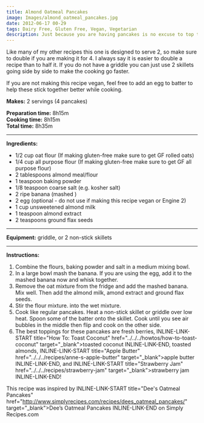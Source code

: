 ```yaml
---
title: Almond Oatmeal Pancakes
image: Images/almond_oatmeal_pancakes.jpg
date: 2012-06-17 00-29
tags: Dairy Free, Gluten Free, Vegan, Vegetarian
description: Just because you are having pancakes is no excuse to top them with unhealthy butter, whipped cream or loads of maple syrup. These are really great topped with fresh blueberries, a little apple butter or apple sauce.
---
```

Like many of my other recipes this one is designed to serve 2, so make sure to double if you are making it for 4. I always say it is easier to double a recipe than to half it. If you do not have a griddle you can just use 2 skillets going side by side to make the cooking go faster. 

If you are not making this recipe vegan, feel free to add an egg to batter to help these stick together better while cooking.


**Makes:** 2 servings (4 pancakes)

**Preparation time:** 8h15m  
**Cooking time:** 8h15m  
**Total time:** 8h35m

---

**Ingredients:**

- 1/2 cup oat flour (If making gluten-free make sure to get GF rolled oats)
- 1/4 cup all purpose flour (If making gluten-free make sure to get GF all purpose flour)
- 2 tablespoons almond meal/flour
- 1  teaspoon baking powder
- 1/8 teaspoon coarse salt (e.g. kosher salt)
- 2 ripe banana (mashed )
- 2 egg (optional - do not use if making this recipe vegan or Engine 2)
- 1 cup unsweetened almond milk
- 1 teaspoon almond extract
- 2 teaspoons ground flax seeds


---

**Equipment:** griddle, or 2 non-stick skillets

---

**Instructions:**

1. Combine the flours, baking powder and salt in a medium mixing bowl. 
1. In a large bowl mash the banana. If you are using the egg, add it to the mashed banana now and whisk together.
1. Remove the oat mixture from the fridge and add the mashed banana. Mix well. Then add the almond milk, amond extract and ground flax seeds.
1. Stir the flour mixture. into the wet mixture.
1. Cook like regular pancakes. Heat a non-stick skillet or griddle over low heat. Spoon some of the batter onto the skillet. Cook until you see air bubbles in the middle then flip and cook on the other side.  
1. The best toppings for these pancakes are fresh berries, INLINE-LINK-START title="How To: Toast Coconut" href="../../../howtos/how-to-toast-coconut" target="_blank">toasted coconut INLINE-LINK-END, toasted almonds, INLINE-LINK-START title="Apple Butter" href="../../../recipes/anne-s-apple-butter" target="_blank">apple butter INLINE-LINK-END, and INLINE-LINK-START title="Strawberry Jam" href="../../../recipes/strawberry-jam" target="_blank">strawberry jam INLINE-LINK-END!


This recipe was inspired by INLINE-LINK-START title="Dee's Oatmeal Pancakes" href="http://www.simplyrecipes.com/recipes/dees_oatmeal_pancakes/" target="_blank">Dee’s Oatmeal Pancakes INLINE-LINK-END on Simply Recipes.com 
